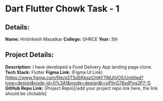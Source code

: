 # Dart Flutter Chowk Task - 1
## Details:
**Name:** Hrishikesh Masatkar
**College:** GHRCE
**Year:** 3th

## Project Details:
**Description:** I have developed a Food Delivery App landing page clone. 
**Tech Stack:** Flutter
**Figma Link:** (Figma UI Link)[https://www.figma.com/file/eSTSdSKkpzCHAY7IMJtVO5/Untitled?type=design&node-id=0%3A1&mode=design&t=xiPhrG78sdPog2P7-1]
**GitHub Repo Link:** (Project Repo)[/add your project repo link here, the link should be clickable]
